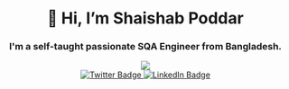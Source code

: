 # <h1 align="center">👋 Hi, I’m Shaishab Poddar</h1>


###  <h3 align="center"> I'm a self-taught passionate SQA Engineer from Bangladesh.</h3>



<div id="header" align="center">

  
  <img src="https://media.giphy.com/media/v1.Y2lkPTc5MGI3NjExaXIwZnI5NmFpdnhpaG91YTlwMWRqdHFib2R6cXAxampwbncxNWFxOCZlcD12MV9pbnRlcm5hbF9naWZfYnlfaWQmY3Q9Zw/YHpmahJgMjxL6S29Au/giphy.gif" />
</div>

<div id="badges" align="center" >
  
  <a href="https://www.facebook.com/shaishab.poddar">
    <img src="https://img.shields.io/badge/Facebook-blue?style=for-the-badge&logo=facebook&logoColor=white" alt="Twitter Badge"/>
  </a>
  <a href="https://www.linkedin.com/in/shaishab10/">
    <img src="https://img.shields.io/badge/Linkedin-blue?style=for-the-badge&logo=linkedin&logoColor=white" alt="LinkedIn Badge"/>
  </a>
</div>
